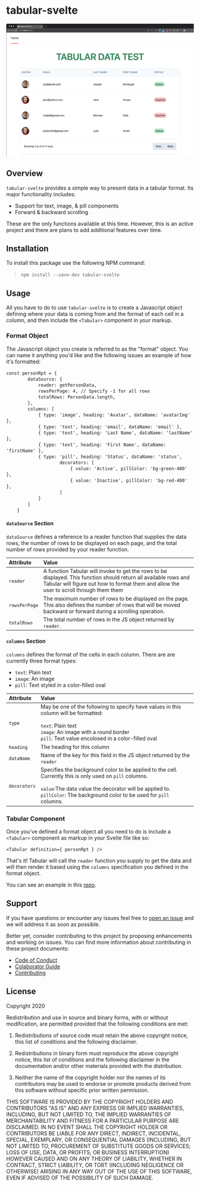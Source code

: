 # tabular-svelte

![Tabular Screenshot](./docs/tabular_demo_screenshot.png)
## Overview

`tabular-svelte` provides a simple way to present data in a tabular format.
Its major functionality includes:

- Support for text, image, & pill components
- Forward & backward scrolling

These are the only functions available at this time. However, this is an 
active project and there are plans to add additional features over time.

## Installation

To install this package use the following NPM command:
> `npm install --save-dev tabular-svelte`

## Usage

All you have to do to use `tabular-svelte` is to create a
Javascript object defining where your data is coming from and 
the format of each cell in a column, and then include the `<Tabular>`
component in your markup.

### Format Object

The Javascript object you create is referred to as the "format"
object. You can name it anything you'd like and the following issues
an example of how it's formatted:
```
const personRpt = {
		dataSource: {
			reader: getPersonData,
			rowsPerPage: 4, // Specify -1 for all rows
			totalRows: PersonData.length,
		},
		columns: [
			{ type: 'image', heading: 'Avatar', dataName: 'avatarImg' },
			{ type: 'text', heading: 'email', dataName: 'email' },
			{ type: 'text', heading: 'Last Name', dataName: 'lastName' },
			{ type: 'text', heading: 'First Name', dataName: 'firstName' },
			{ type: 'pill', heading: 'Status', dataName: 'status',
					decorators: [ 
						{ value: 'Active', pillColor: 'bg-green-400' },
						{ value: 'Inactive', pillColor: 'bg-red-400' },
					]
			}
		]
	}
```

#### `dataSource` Section
`dataSource` defines a reference to a reader function that 
supplies the data rows, the number of rows to be displayed on 
each page, and the total number of rows provided by your reader 
function.

| Attribute | Value |
|:----------|:------|
| `reader`      | A function Tabular will invoke to get the rows to be displayed. This function should return all available rows and Tabular will figure out how to format them and allow the user to scroll through them them |
| `rowsPerPage` | The maximum number of rows to be displayed on the page. This also defines the number of rows that will be moved backward or forward during a scrolling operation. |
| `totalRows`   | The total number of rows in the JS object returned by `reader`. |

#### `columns` Section 
`columns` defines the format of the cells in each column. There are
are currently three format types:

- `text`: Plain text
- `image`: An image
- `pill`: Text styled in a color-filled oval

| Attribute      | Value |
|:---------------|:------|
| `type`         | May be one of the following to specify have values in this column will be formatted:<br/><br/>`text`: Plain text<br/>`image`: An image with a round border<br/>`pill`: Text value encolosed in a color-filled oval |
| `heading`      | The heading for this column |
| `dataName`     | Name of the key for this field in the JS object returned by the `reader` |
| `decorators`   | Specifies the background color to be applied to the cell. Currently this is only used on `pill` columns.<br/><br/>`value`:The data value the decorator will be applied to.<br/>`pillColor`: The background color to be used for `pill` columns. |

### Tabular Component

Once you've defined a format object all you need to do is include a
`<Tabular>` component as markup in your Svelte file like so:

```
<Tabular definition={ personRpt } />
```

That's it! Tabular will call the `reader` function you supply to get the data
and will then render it based using the `columns` specification you defined
in the format object. 

You can see an example in this [repo](https://github.com/jdmedlock/tabular-svelte-test).
## Support

If you have questions or encounter any issues feel free to 
[open an issue](https://github.com/jdmedlock/tabular-svelte/issues) and we will address it as soon as possible. 

Better yet, consider contributing to this project by proposing enhancements
and working on issues. You can find more information about contributing in
these project documents:

- [Code of Conduct](./docs/CODE_OF_CONDUCT.md)
- [Colaborator Guide](./docs/COLLABORATOR_GUIDE.md)
- [Contributing](./docs/CONTRIBUTING.md)

## License

Copyright 2020 <COPYRIGHT Jim D. Medlock>

Redistribution and use in source and binary forms, with or without modification, are permitted provided that the following conditions are met:

1. Redistributions of source code must retain the above copyright notice, this list of conditions and the following disclaimer.

2. Redistributions in binary form must reproduce the above copyright notice, this list of conditions and the following disclaimer in the documentation and/or other materials provided with the distribution.

3. Neither the name of the copyright holder nor the names of its contributors may be used to endorse or promote products derived from this software without specific prior written permission.

THIS SOFTWARE IS PROVIDED BY THE COPYRIGHT HOLDERS AND CONTRIBUTORS "AS IS" AND ANY EXPRESS OR IMPLIED WARRANTIES, INCLUDING, BUT NOT LIMITED TO, THE IMPLIED WARRANTIES OF MERCHANTABILITY AND FITNESS FOR A PARTICULAR PURPOSE ARE DISCLAIMED. IN NO EVENT SHALL THE COPYRIGHT HOLDER OR CONTRIBUTORS BE LIABLE FOR ANY DIRECT, INDIRECT, INCIDENTAL, SPECIAL, EXEMPLARY, OR CONSEQUENTIAL DAMAGES (INCLUDING, BUT NOT LIMITED TO, PROCUREMENT OF SUBSTITUTE GOODS OR SERVICES; LOSS OF USE, DATA, OR PROFITS; OR BUSINESS INTERRUPTION) HOWEVER CAUSED AND ON ANY THEORY OF LIABILITY, WHETHER IN CONTRACT, STRICT LIABILITY, OR TORT (INCLUDING NEGLIGENCE OR OTHERWISE) ARISING IN ANY WAY OUT OF THE USE OF THIS SOFTWARE, EVEN IF ADVISED OF THE POSSIBILITY OF SUCH DAMAGE.